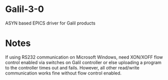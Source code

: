 Galil-3-0
=========

ASYN based EPICS driver for Galil products

Notes
=====

If using RS232 communication on Microsoft Windows, need XON/XOFF flow control enabled via switches on Galil controller or else uploading
a program to the controller times out and fails. However, all other read/write communication works fine without flow control enabled.
